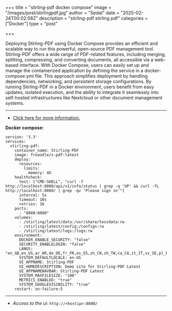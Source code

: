 +++
title = "stirling-pdf docker compose"
image = "/images/post/stirlingpdf.jpg"
author = "Sedat"
date = "2025-02-24T00:02:08Z"
description = "stirling-pdf stirling pdf"
categories = ["Docker"]
type = "post"

+++

Deploying Stirling-PDF using Docker Compose provides an efficient and scalable way to run this powerful, open-source PDF management tool. Stirling-PDF offers a wide range of PDF-related features, including merging, splitting, compressing, and converting documents, all accessible via a web-based interface. With Docker Compose, users can easily set up and manage the containerized application by defining the service in a docker-compose.yml file. This approach simplifies deployment by handling dependencies, networking, and persistent storage configurations. By running Stirling-PDF in a Docker environment, users benefit from easy updates, isolated execution, and the ability to integrate it seamlessly into self-hosted infrastructures like Nextcloud or other document management systems.

***

- [Click here for more information.](https://hub.docker.com/r/frooodle/s-pdf)

**Docker compose:**

```
version: '3.3'
services:
  stirling-pdf:
    container_name: Stirling-PDF
    image: frooodle/s-pdf:latest
    deploy:
      resources:
        limits:
          memory: 4G
    healthcheck:
      test: ["CMD-SHELL", "curl -f http://localhost:8080/api/v1/info/status | grep -q 'UP' && curl -fL http://localhost:8080/ | grep -qv 'Please sign in'"]
      interval: 5s
      timeout: 10s
      retries: 16
    ports:
      - "8080:8080"
    volumes:
      - /stirling/latest/data:/usr/share/tessdata:rw
      - /stirling/latest/config:/configs:rw
      - /stirling/latest/logs:/logs:rw
    environment:
      DOCKER_ENABLE_SECURITY: "false"
      SECURITY_ENABLELOGIN: "false"
      LANGS: "en_GB,en_US,ar_AR,de_DE,fr_FR,es_ES,zh_CN,zh_TW,ca_CA,it_IT,sv_SE,pl_PL,ro_RO,ko_KR,pt_BR,ru_RU,el_GR,hi_IN,hu_HU,tr_TR,id_ID"
      SYSTEM_DEFAULTLOCALE: en-US
      UI_APPNAME: Stirling-PDF
      UI_HOMEDESCRIPTION: Demo site for Stirling-PDF Latest
      UI_APPNAMENAVBAR: Stirling-PDF Latest
      SYSTEM_MAXFILESIZE: "100"
      METRICS_ENABLED: "true"
      SYSTEM_GOOGLEVISIBILITY: "true"
    restart: on-failure:5
```

***

- *Access to the ui:*
`http://<hostip>:8080/`
